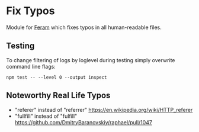 # Fix Typos

Module for [Feram](https://github.com/ferambot/feram)
which fixes typos in all human-readable files.


## Testing

To change filtering of logs by loglevel during testing
simply overwrite command line flags:

```
npm test -- --level 0 --output inspect
```


## Noteworthy Real Life Typos

- "referer" instead of "referrer"
  https://en.wikipedia.org/wiki/HTTP_referer
- "fullfill" instead of "fulfill"
  https://github.com/DmitryBaranovskiy/raphael/pull/1047
